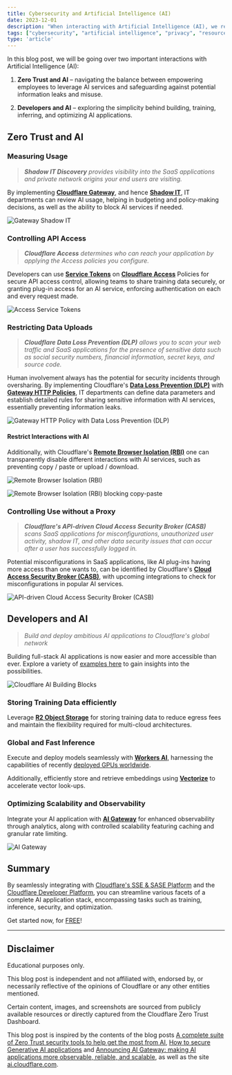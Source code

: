 ```yaml
---
title: Cybersecurity and Artificial Intelligence (AI)
date: 2023-12-01
description: "When interacting with Artificial Intelligence (AI), we recommend a Zero Trust approach, as well as taking advantage of Edge Developer solutions from Clouflare."
tags: ["cybersecurity", "artificial intelligence", "privacy", "resources"]
type: 'article'
---
```


In this blog post, we will be going over two important interactions with Artificial Intelligence (AI):

1. **Zero Trust and AI** – navigating the balance between empowering employees to leverage AI services and safeguarding against potential information leaks and misuse.

2. **Developers and AI** – exploring the simplicity behind building, training, inferring, and optimizing AI applications.

## Zero Trust and AI

### Measuring Usage

> _**Shadow IT Discovery** provides visibility into the SaaS applications and private network origins your end users are visiting._

By implementing **[Cloudflare Gateway](https://developers.cloudflare.com/cloudflare-one/policies/gateway/)**, and hence **[Shadow IT](https://developers.cloudflare.com/cloudflare-one/insights/analytics/access/)**, IT departments can review AI usage, helping in budgeting and policy-making decisions, as well as the ability to block AI services if needed.

![Gateway Shadow IT](img/shadow-it.png)

### Controlling API Access

> _**Cloudflare Access** determines who can reach your application by applying the Access policies you configure._

Developers can use **[Service Tokens](https://developers.cloudflare.com/cloudflare-one/identity/service-tokens/)** on **[Cloudflare Access](https://developers.cloudflare.com/cloudflare-one/policies/access/)** Policies for secure API access control, allowing teams to share training data securely, or granting plug-in access for an AI service, enforcing authentication on each and every request made.

![Access Service Tokens](img/service-tokens.png)

### Restricting Data Uploads

> _**Cloudflare Data Loss Prevention (DLP)** allows you to scan your web traffic and SaaS applications for the presence of sensitive data such as social security numbers, financial information, secret keys, and source code._

Human involvement always has the potential for security incidents through oversharing. By implementing Cloudflare's **[Data Loss Prevention (DLP)](https://developers.cloudflare.com/cloudflare-one/policies/data-loss-prevention/)** with **[Gateway HTTP Policies](https://developers.cloudflare.com/cloudflare-one/policies/gateway/http-policies/)**, IT departments can define data parameters and establish detailed rules for sharing sensitive information with AI services, essentially preventing information leaks.

![Gateway HTTP Policy with Data Loss Prevention (DLP)](img/gateway-data-loss-prevention.png)

#### Restrict Interactions with AI

Additionally, with Cloudflare's **[Remote Browser Isolation (RBI)](https://developers.cloudflare.com/cloudflare-one/policies/browser-isolation/)** one can transparently disable different interactions with AI services, such as preventing copy / paste or upload / download.

![Remote Browser Isolation (RBI)](img/remote-browser-isolation.png)

![Remote Browser Isolation (RBI) blocking copy-paste](img/rbi-copy-paste-block.gif)

### Controlling Use without a Proxy

> _**Cloudflare's API-driven Cloud Access Security Broker (CASB)** scans SaaS applications for misconfigurations, unauthorized user activity, shadow IT, and other data security issues that can occur after a user has successfully logged in._

Potential misconfigurations in SaaS applications, like AI plug-ins having more access than one wants to, can be identified by Cloudflare's **[Cloud Access Security Broker (CASB)](https://developers.cloudflare.com/cloudflare-one/applications/scan-apps/)**, with upcoming integrations to check for misconfigurations in popular AI services.

![API-driven Cloud Access Security Broker (CASB)](img/api-casb.png)

## Developers and AI

> _Build and deploy ambitious AI applications to Cloudflare's global network_

Building full-stack AI applications is now easier and more accessible than ever. Explore a variety of [examples here](https://workers.cloudflare.com/built-with/collections/ai-workers/) to gain insights into the possibilities.

![Cloudflare AI Building Blocks](img/cloudflare-ai-building-blocks.png)

### Storing Training Data efficiently

Leverage **[R2 Object Storage](https://developers.cloudflare.com/r2/)** for storing training data to reduce egress fees and maintain the flexibility required for multi-cloud architectures.

### Global and Fast Inference

Execute and deploy models seamlessly with **[Workers AI](https://developers.cloudflare.com/workers-ai/)**, harnessing the capabilities of recently [deployed GPUs worldwide](https://www.cloudflare.com/network/).

Additionally, efficiently store and retrieve embeddings using **[Vectorize](https://developers.cloudflare.com/vectorize/)** to accelerate vector look-ups.

### Optimizing Scalability and Observability

Integrate your AI application with **[AI Gateway](https://developers.cloudflare.com/ai-gateway/)** for enhanced observability through analytics, along with controlled scalability featuring caching and granular rate limiting.

![AI Gateway](img/ai-gateway.png)

## Summary

By seamlessly integrating with [Cloudflare's SSE & SASE Platform](https://www.cloudflare.com/zero-trust/) and the [Cloudflare Developer Platform](https://www.cloudflare.com/developer-platform/products/), you can streamline various facets of a complete AI application stack, encompassing tasks such as training, inference, security, and optimization.

Get started now, for [FREE](https://developers.cloudflare.com/learning-paths/get-started-free/)!

---

## Disclaimer

Educational purposes only.

This blog post is independent and not affiliated with, endorsed by, or necessarily reflective of the opinions of Cloudflare or any other entities mentioned.

Certain content, images, and screenshots are sourced from publicly available resources or directly captured from the Cloudflare Zero Trust Dashboard.

This blog post is inspired by the contents of the blog posts [A complete suite of Zero Trust security tools to help get the most from AI](https://blog.cloudflare.com/zero-trust-ai-security/), [How to secure Generative AI applications](https://blog.cloudflare.com/secure-generative-ai-applications/) and [Announcing AI Gateway: making AI applications more observable, reliable, and scalable](https://blog.cloudflare.com/announcing-ai-gateway/), as well as the site [ai.cloudflare.com](https://ai.cloudflare.com/).
